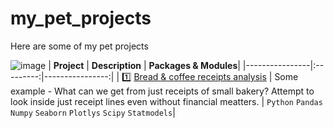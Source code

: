 # my_pet_projects
Here are some of my pet projects

![image](https://encrypted-tbn0.gstatic.com/images?q=tbn:ANd9GcQG_DlGyiPoMetxrKHldbeQoeuDA5s5utKMlQ&usqp=CAU)
| **Project** | **Description** | **Packages & Modules**|
|----------------|:---------:|----------------:|
| :one: [Bread & coffee receipts analysis](https://github.com/OlegSoluyanov/my_pet_projects/blob/main/Bread.ipynb) | Some example - What can we get from just receipts of small bakery? Attempt to look inside just receipt lines even without financial meatters.  | ```Python``` ```Pandas``` ```Numpy``` ```Seaborn``` ```Plotlys```  ```Scipy``` ```Statmodels```|
